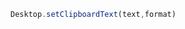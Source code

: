 <!--TITLE:Desktop.setClipboardText()-->
<!--ABOUT:Upspark's Desktop API module.-->

```javascript
Desktop.setClipboardText(text,format)
```
